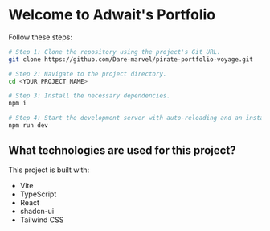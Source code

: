 # Welcome to Adwait's Portfolio

Follow these steps:

```sh
# Step 1: Clone the repository using the project's Git URL.
git clone https://github.com/Dare-marvel/pirate-portfolio-voyage.git

# Step 2: Navigate to the project directory.
cd <YOUR_PROJECT_NAME>

# Step 3: Install the necessary dependencies.
npm i

# Step 4: Start the development server with auto-reloading and an instant preview.
npm run dev
```


## What technologies are used for this project?
This project is built with:

- Vite
- TypeScript
- React
- shadcn-ui
- Tailwind CSS
